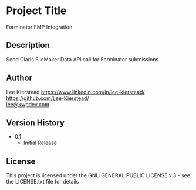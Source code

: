 # Project Title

Forminator FMP Integration

## Description

Send Claris FileMaker Data API call for Forminator submissions

## Author

Lee Kierstead
https://www.linkedin.com/in/lee-kierstead/ \
https://github.com/Lee-Kierstead/ \
lee@kwpdev.com 

## Version History

* 0.1
    * Initial Release

## License

This project is licensed under the  GNU GENERAL PUBLIC LICENSE v.3  - see the LICENSE.txt file for details
